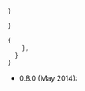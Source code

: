 





```js

}

}


```























```js
{
    },
  }
}
```







+ 0.8.0 (May 2014):



